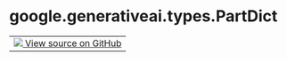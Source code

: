 <div itemscope itemtype="http://developers.google.com/ReferenceObject">
<meta itemprop="name" content="google.generativeai.types.PartDict" />
<meta itemprop="path" content="Stable" />
</div>

# google.generativeai.types.PartDict

<!-- Insert buttons and diff -->

<table class="tfo-notebook-buttons tfo-api nocontent">
<td>
  <a target="_blank" href="https://github.com/google/generative-ai-python/blob/master/google/generativeai/types/content_types.py#L218-L220">
    <img src="https://www.tensorflow.org/images/GitHub-Mark-32px.png" />
    View source on GitHub
  </a>
</td>
</table>





<!-- Placeholder for "Used in" -->


